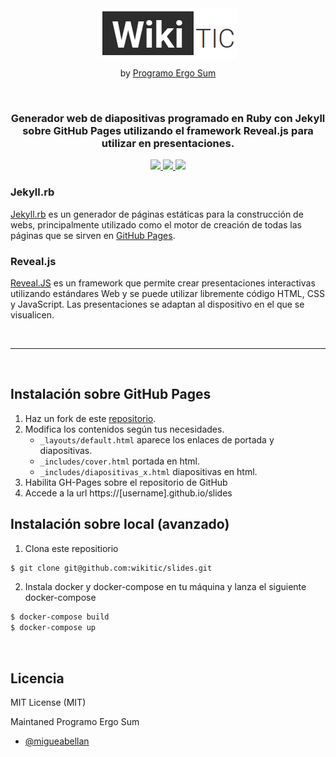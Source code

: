 <div align="center">
  <img align="center" src="images/logo-wikitic.png"/>

  by [Programo Ergo Sum](https://github.com/ProgramoErgoSum)
  
  <br />

  ### Generador web de diapositivas programado en Ruby con **Jekyll** sobre GitHub Pages utilizando el framework **Reveal.js** para utilizar en presentaciones.
  
  <a target="_blank" href="https://www.programoergosum.es/colabora">
    <img src="https://badgen.net/badge/collaborators/♥/orange">
  </a>
  <a target="_blank" href="https://www.paypal.me/programoergosum">
    <img src="https://badgen.net/badge/donations/paypal%20me/orange">
  </a>
  <a target="_blank" href="https://github.com/wikitic/slides/blob/master/LICENSE">
    <img src="https://badgen.net/badge/license/MIT/orange">
  </a>
</div>

### Jekyll.rb

[Jekyll.rb](https://jekyllrb.com/) es un generador de páginas estáticas para la construcción de webs, principalmente utilizado como el motor de creación de todas las páginas que se sirven en [GitHub Pages](https://pages.github.com/).

### Reveal.js

[Reveal.JS](https://revealjs.com/#/) es un framework que permite crear presentaciones interactivas utilizando estándares Web y se puede utilizar libremente código HTML, CSS y JavaScript. Las presentaciones se adaptan al dispositivo en el que se visualicen.

<br /><hr /><br />

## Instalación sobre GitHub Pages

1. Haz un fork de este [repositorio](https://github.com/wikitic/slides).
2. Modifica los contenidos según tus necesidades.
   - `_layouts/default.html` aparece los enlaces de portada y diapositivas.
   - `_includes/cover.html` portada en html.
   - `_includes/diapositivas_x.html` diapositivas en html.
3. Habilita GH-Pages sobre el repositorio de GitHub
4. Accede a la url https://[username].github.io/slides

## Instalación sobre local (avanzado)

1. Clona este repositiorio

```sh
$ git clone git@github.com:wikitic/slides.git
```

2. Instala docker y docker-compose en tu máquina y lanza el siguiente docker-compose

```sh
$ docker-compose build
$ docker-compose up
```



<br />



## Licencia

MIT License (MIT)

Maintaned Programo Ergo Sum
- [@migueabellan](https://github.com/migueabellan)


